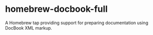 # homebrew-docbook-full
A Homebrew tap providing support for preparing documentation using DocBook XML markup.
